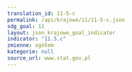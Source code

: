 ```yaml
---
translation_id: 11-5-c
permalink: /api/krajowe/11/11-5-c.json
sdg_goal: 11
layout: json_krajowe_goal_indicator
indicator: "11.5.c"
zmienne: ogółem
kategorie: null
source_url: www.stat.gov.pl
---
```

